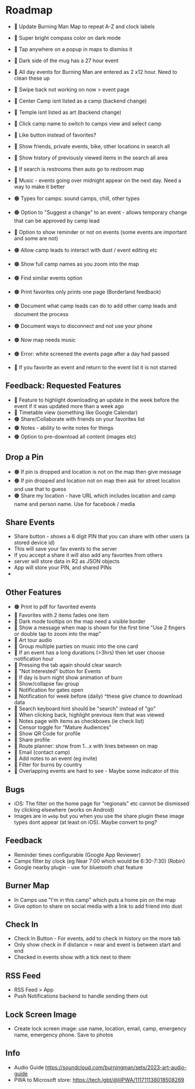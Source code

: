# Roadmap
- 🔴 Update Burning Man Map to repeat A-Z and clock labels
- 🔴 Super bright compass color on dark mode
- 🔴 Tap anywhere on a popup in maps to dismiss it
- 🔴 Dark side of the mug has a 27 hour event
- 🔴 All day events for Burning Man are entered as 2 x12 hour. Need to clean these up
- 🔴 Swipe back not working on now > event page
- 🔴 Center Camp isnt listed as a camp (backend change)
- 🔴 Temple isnt listed as art (backend change)
- 🔴 Click camp name to switch to camps view and select camp
- 🔴 Like button instead of favorites?

- 🔴 Show friends, private events, bike, other locations in search all
- 🔴 Show history of previously viewed items in the search all area
- 🔴 If search is restrooms then auto go to restroom map
- 🔴 Music - events going over midnight appear on the next day. Need a way to make it better
- 🟠 Types for camps: sound camps, chill, other types
- 🟠 Option to "Suggest a change" to an event - allows temporary change that can be approved by camp lead
- 🔴 Option to show reminder or not on events (some events are important and some are not)
- 🟠 Allow camp leads to interact with dust / event editing etc
- 🟠 Show full camp names as you zoom into the map
- 🟠 Find similar events option
- 🟠 Print favorites only prints one page (Borderland feedback)

- 🟠 Document what camp leads can do to add other camp leads and document the process
- 🟠 Document ways to disconnect and not use your phone

- 🟠 Now map needs music
- 🟠 Error: white screened the events page after a day had passed
- 🔵 If you favorite an event and return to the event list it is not starred

## Feedback: Requested Features

- 🔵 Feature to highlight downloading an update in the week before the event if it was updated more than a week ago
- 🔵 Timetable view (something like Google Calendar)
- 🟠 Share/Collaborate with friends on your favorites list
- 🟠 Notes - ability to write notes for things
- 🟠 Option to pre-download all content (images etc)

## Drop a Pin

- 🟠 If pin is dropped and location is not on the map then give message
- 🟠 If pin dropped and location not on map then ask for street location and use that to guess
- 🟠 Share my location - have URL which includes location and camp name and person name. Use for facebook / media

## Share Events
- Share button - shows a 6 digit PIN that you can share with other users (a stored device id)
- This will save your fav events to the server
- If you accept a share it will also add any favorites from others
- server will store data in R2 as JSON objects
- App will store your PIN, and shared PINs
- 

## Other Features

- 🟠 Print to pdf for favorited events
- 🔵 Favorites with 2 items fades one item
- 🔵 Dark mode tooltips on the map need a visible border
- 🔵 Show a message when map is shown for the first time "Use 2 fingers or double tap to zoom into the map"
- 🔵 Art tour audio
- 🔵 Group multiple parties on music into the one card
- 🔵 If an event has a long durations (>3hrs) then let user choose notification hour
- 🔵 Pressing the tab again should clear search
- 🔵 "Not Interested" button for Events
- 🔵 If day is burn night show animation of burn
- 🔵 Show/collapse fav group
- 🔵 Notification for gates open
- 🔵 Notification for week before (daily) ^these give chance to download data
- 🔵 Search keyboard hint should be "search" instead of "go"
- 🔵 When clicking back, highlight previous item that was viewed
- 🔵 Notes page with items as checkboxes (ie check list)
- 🔵 Censor toggle for "Mature Audiences"
- 🔵 Show QR Code for profile
- 🔵 Share profile
- 🔵 Route planner: show from 1...x with lines between on map
- 🔵 Email (contact camp)
- 🔵 Add notes to an event (eg invite)
- 🔵 Filter for burns by country
- 🔵 Overlapping events are hard to see - Maybe some indicator of this

## Bugs

- iOS: The filter on the home page for "regionals" etc cannot be dismissed by clicking elsewhere (works on Android)
- Images are in `webp` but you when you use the share plugin these image types dont appear (at least on iOS). Maybe convert to png?

## Feedback

- Reminder times configurable (Google App Reviewer)
- Camps filter by clock (eg Near 7:00 which would be 6:30-7:30) (Robin)
- Google nearby plugin - use for bluetooth chat feature

## Burner Map

- In Camps use "I'm in this camp" which puts a home pin on the map
- Give option to share on social media with a link to add friend into dust

## Check In

- Check In Button - For events, add to check in history on the more tab
- Only show check in if distance = near and event is between start and end
- Checked in events show with a tick next to them

## RSS Feed

- RSS Feed > App
- Push Notifications backend to handle sending them out

## Lock Screen Image

- Create lock screen image: use name, location, email, camp, emergency name, emergency phone. Save to photos

## Info

- Audio Guide https://soundcloud.com/burningman/sets/2023-art-audio-guide
- PWA to Microsoft store: https://tech.lgbt/@lilPWA/111711138018508269
